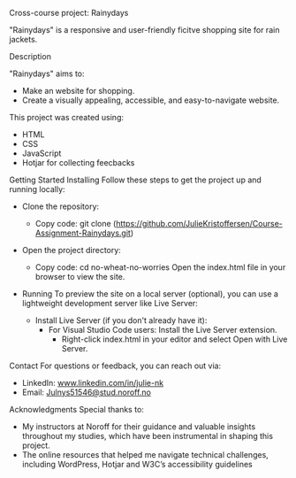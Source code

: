 Cross-course project: Rainydays

"Rainydays" is a responsive and user-friendly ficitve shopping site for rain jackets. 

Description

"Rainydays" aims to:
- Make an website for shopping.
- Create a visually appealing, accessible, and easy-to-navigate website.

This project was created using:
- HTML
- CSS
- JavaScript 
- Hotjar for collecting feecbacks

Getting Started Installing Follow these steps to get the project up and running locally:
- Clone the repository:
  - Copy code: git clone (https://github.com/JulieKristoffersen/Course-Assignment-Rainydays.git)
- Open the project directory:
    - Copy code: cd no-wheat-no-worries Open the index.html file in your browser to view the site.
      
- Running To preview the site on a local server (optional), you can use a lightweight development server like Live Server:
    - Install Live Server (if you don't already have it):
        - For Visual Studio Code users: Install the Live Server extension.
            - Right-click index.html in your editor and select Open with Live Server.
              
Contact For questions or feedback, you can reach out via:
- LinkedIn: www.linkedin.com/in/julie-nk
- Email: Julnys51546@stud.noroff.no

Acknowledgments Special thanks to:
- My instructors at Noroff for their guidance and valuable insights throughout my studies, which have been instrumental in shaping this project.
- The online resources that helped me navigate technical challenges, including WordPress, Hotjar and W3C’s accessibility guidelines
